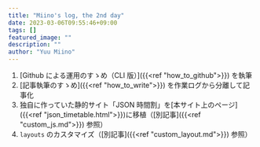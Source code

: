 ```yaml
---
title: "Miino's log, the 2nd day"
date: 2023-03-06T09:55:46+09:00
tags: []
featured_image: ""
description: ""
author: "Yuu Miino"
---
```


1. [Github による運用のすゝめ（CLI 版）]({{<ref "how_to_github">}}) を執筆
2. [記事執筆のすゝめ]({{<ref "how_to_write">}}) を作業ログから分離して記事化
3. 独自に作っていた静的サイト「JSON 時間割」を[本サイト上のページ]({{<ref "json_timetable.html">}})に移植（[別記事]({{<ref "custom_js.md">}}) 参照）
4. `layouts` のカスタマイズ（[別記事]({{<ref "custom_layout.md">}}) 参照）

